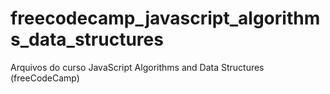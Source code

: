 # freecodecamp_javascript_algorithms_data_structures
Arquivos do curso JavaScript Algorithms and Data Structures (freeCodeCamp)
